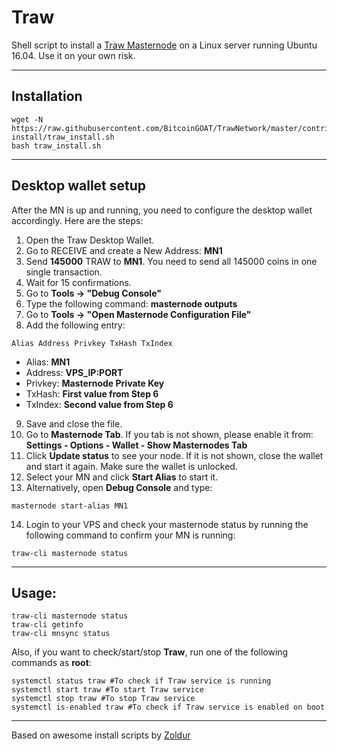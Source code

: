 # Traw
Shell script to install a [Traw Masternode](https://traw.network) on a Linux server running Ubuntu 16.04. Use it on your own risk.
***

## Installation
```
wget -N https://raw.githubusercontent.com/BitcoinGOAT/TrawNetwork/master/contrib/mn-install/traw_install.sh
bash traw_install.sh
```
***

## Desktop wallet setup  

After the MN is up and running, you need to configure the desktop wallet accordingly. Here are the steps:  
1. Open the Traw Desktop Wallet.  
2. Go to RECEIVE and create a New Address: **MN1**  
3. Send **145000** TRAW to **MN1**. You need to send all 145000 coins in one single transaction.
4. Wait for 15 confirmations.  
5. Go to **Tools -> "Debug Console"**  
6. Type the following command: **masternode outputs**  
7. Go to  **Tools -> "Open Masternode Configuration File"**
8. Add the following entry:
```
Alias Address Privkey TxHash TxIndex
```
* Alias: **MN1**
* Address: **VPS_IP:PORT**
* Privkey: **Masternode Private Key**
* TxHash: **First value from Step 6**
* TxIndex:  **Second value from Step 6**
9. Save and close the file.
10. Go to **Masternode Tab**. If you tab is not shown, please enable it from: **Settings - Options - Wallet - Show Masternodes Tab**
11. Click **Update status** to see your node. If it is not shown, close the wallet and start it again. Make sure the wallet is unlocked.
12. Select your MN and click **Start Alias** to start it.
13. Alternatively, open **Debug Console** and type:
```
masternode start-alias MN1
```
14. Login to your VPS and check your masternode status by running the following command to confirm your MN is running:
```
traw-cli masternode status
```
***

## Usage:
```
traw-cli masternode status
traw-cli getinfo
traw-cli mnsync status
```
Also, if you want to check/start/stop **Traw**, run one of the following commands as **root**:

```
systemctl status traw #To check if Traw service is running  
systemctl start traw #To start Traw service  
systemctl stop traw #To stop Traw service  
systemctl is-enabled traw #To check if Traw service is enabled on boot  
```  
***

Based on awesome install scripts by [Zoldur](https://github.com/zoldur)